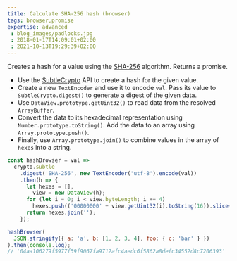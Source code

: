 ```yaml
---
title: Calculate SHA-256 hash (browser)
tags: browser,promise
expertise: advanced
 : blog_images/padlocks.jpg
 : 2018-01-17T14:09:01+02:00
 : 2021-10-13T19:29:39+02:00
---
```


Creates a hash for a value using the [SHA-256](https://en.wikipedia.org/wiki/SHA-2) algorithm.
Returns a promise.

- Use the [SubtleCrypto](https://developer.mozilla.org/en-US/docs/Web/API/SubtleCrypto) API to create a hash for the given value.
- Create a new `TextEncoder` and use it to encode `val`. Pass its value to `SubtleCrypto.digest()` to generate a digest of the given data.
- Use `DataView.prototype.getUint32()` to read data from the resolved `ArrayBuffer`.
- Convert the data to its hexadecimal representation using `Number.prototype.toString()`. Add the data to an array using `Array.prototype.push()`.
- Finally, use `Array.prototype.join()` to combine values in the array of `hexes` into a string.

```js
const hashBrowser = val =>
  crypto.subtle
    .digest('SHA-256', new TextEncoder('utf-8').encode(val))
    .then(h => {
      let hexes = [],
        view = new DataView(h);
      for (let i = 0; i < view.byteLength; i += 4)
        hexes.push(('00000000' + view.getUint32(i).toString(16)).slice(-8));
      return hexes.join('');
    });
```

```js
hashBrowser(
  JSON.stringify({ a: 'a', b: [1, 2, 3, 4], foo: { c: 'bar' } })
).then(console.log);
// '04aa106279f5977f59f9067fa9712afc4aedc6f5862a8defc34552d8c7206393'
```
